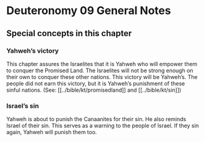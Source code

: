 # Deuteronomy 09 General Notes
## Special concepts in this chapter

### Yahweh’s victory
This chapter assures the Israelites that it is Yahweh who will empower them to conquer the Promised Land. The Israelites will not be strong enough on their own to conquer these other nations. This victory will be Yahweh’s. The people did not earn this victory, but it is Yahweh’s punishment of these sinful nations. (See: [[../bible/kt/promisedland]] and [[../bible/kt/sin]])

### Israel’s sin
Yahweh is about to punish the Canaanites for their sin. He also reminds Israel of their sin. This serves as a warning to the people of Israel. If they sin again, Yahweh will punish them too.